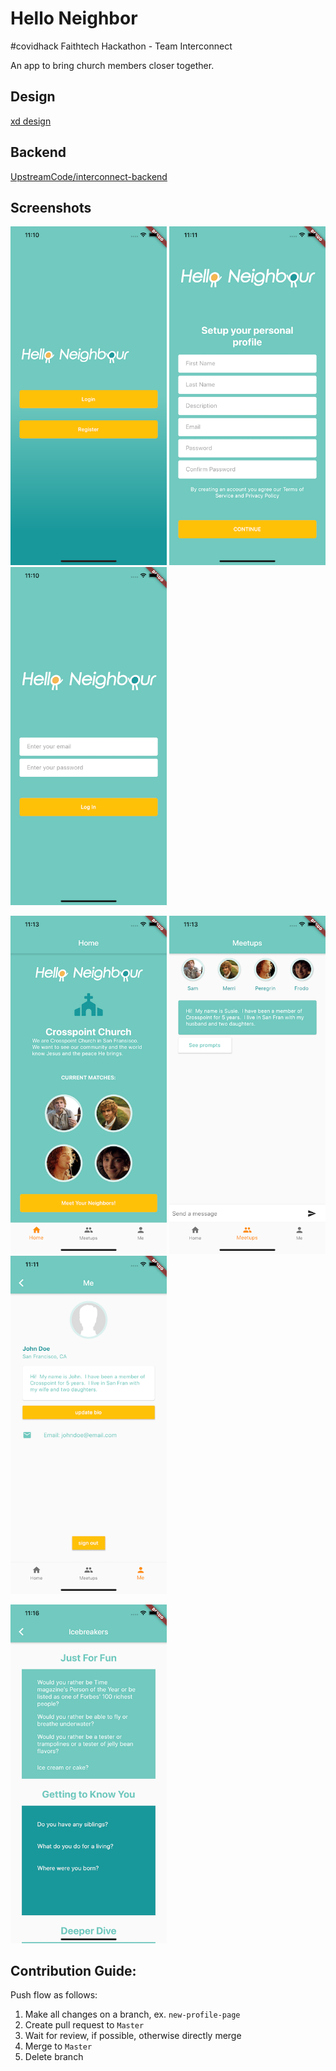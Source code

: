 # Hello Neighbor
#covidhack Faithtech Hackathon - Team Interconnect

An app to bring church members closer together.

## Design
[xd design](https://xd.adobe.com/view/9d3b8b7b-bc00-4448-5a26-9e4d9f150fe7-eb0a/)

## Backend
[UpstreamCode/interconnect-backend](https://github.com/UpstreamCode/interconnect-backend)

## Screenshots

<img src="screenshots/welcome_page_ios.png" width="250">    <img src="screenshots/register_page_ios.png" width="250">    <img src="screenshots/login_page_ios.png" width="250">

<img src="screenshots/home_page_ios.png" width="250">    <img src="screenshots/meetups_page_ios.png" width="250">    <img src="screenshots/profile_page_ios.png" width="250">

<img src="screenshots/icebreakers_ios.png" width="250">


## Contribution Guide:
Push flow as follows:
1. Make all changes on a branch, ex. `new-profile-page`
2. Create pull request to `Master`
3. Wait for review, if possible, otherwise directly merge
4. Merge to `Master`
5. Delete branch
